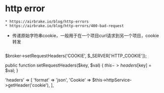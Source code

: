 # http error
    * https://airbrake.io/blog/http-errors
    * https://airbrake.io/blog/http-errors/400-bad-request

* 传递原始字符串cookie，一般用于在一个项目curl请求到另一个项目，cookie转发
    ```php
$broker->setRequestHeaders('COOKIE', $_SERVER['HTTP_COOKIE']);
  
  public function setRequestHeaders($key, $val)
  {
      $this->headers[$key] = $val;
  }


'headers' => [
    'format' => 'json',
    'Cookie' => $this->httpService->getHeader('cookie'),
],
            
``` 
    